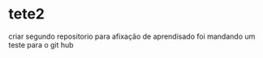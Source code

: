 # tete2
 criar segundo repositorio para afixação de aprendisado 
 foi mandando um teste para o git hub
 
